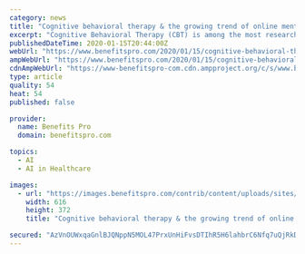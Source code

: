 ```yaml
---
category: news
title: "Cognitive behavioral therapy & the growing trend of online mental health programs"
excerpt: "Cognitive Behavioral Therapy (CBT) is among the most researched and effective approaches used ... Like many consumer-driven online services, cCBT uses artificial intelligence or AI, and interactive algorithms to approximate some of the same back-and-forth exchanges one might expect in face-to-face counseling. In this sense, AI assumes the ..."
publishedDateTime: 2020-01-15T20:44:00Z
webUrl: "https://www.benefitspro.com/2020/01/15/cognitive-behavioral-therapy-the-growing-trend-of-online-mental-health-programs/"
ampWebUrl: "https://www.benefitspro.com/2020/01/15/cognitive-behavioral-therapy-the-growing-trend-of-online-mental-health-programs/?amp=1"
cdnAmpWebUrl: "https://www-benefitspro-com.cdn.ampproject.org/c/s/www.benefitspro.com/2020/01/15/cognitive-behavioral-therapy-the-growing-trend-of-online-mental-health-programs/?amp=1"
type: article
quality: 54
heat: 54
published: false

provider:
  name: Benefits Pro
  domain: benefitspro.com

topics:
  - AI
  - AI in Healthcare

images:
  - url: "https://images.benefitspro.com/contrib/content/uploads/sites/412/2019/04/2018-12-3-computer-616x372-TS.jpg"
    width: 616
    height: 372
    title: "Cognitive behavioral therapy & the growing trend of online mental health programs"

secured: "AzVnOUWxqaGnlBJQNppN5MOL47PrxUnHiFvsDTIhR5H6lahbrC6Nfq7uQjRkDryV2GLDDJ4uRAZGUxlO86uInsa68PvuHyMg0RLlIRsRVd7k6QZM+uqGQiSmTVO8ZHvylsKXzUxP112dzHaLe7UqWuBW97q+1GrSRzZ3UrkVAd9fO0IeTIp8zmVz6URjehe3jwy9KEzDir7Etyv+Y0CtLF6+kMInYkl7m4P7FkLUR77oAfVdBv1ZbNwr4iZsOTo/Ok9Xi2f+iNKa8BsmYuBhIOWuwGIy55/0n5SlU38tHag=;kJH4QTsWf+IyMmb2ueOyWA=="
---
```



